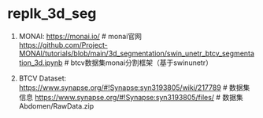 # replk_3d_seg
1. MONAI:
       https://monai.io/ # monai官网    
       https://github.com/Project-MONAI/tutorials/blob/main/3d_segmentation/swin_unetr_btcv_segmentation_3d.ipynb # btcv数据集monai分割框架（基于swinunetr）

2. BTCV Dataset:
       https://www.synapse.org/#!Synapse:syn3193805/wiki/217789 # 数据集信息
       https://www.synapse.org/#!Synapse:syn3193805/files/  # 数据集 Abdomen/RawData.zip
        
